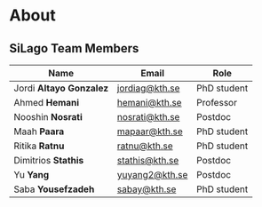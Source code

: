# About

## SiLago Team Members

| Name                         | Email           | Role              |
| ---------------------------- | --------------- | ----------------- |
| Jordi **Altayo Gonzalez**    | jordiag@kth.se  | PhD student       |
| Ahmed **Hemani**             | hemani@kth.se   | Professor         |
| Nooshin **Nosrati**          | nosrati@kth.se  | Postdoc           |
| Maah **Paara**               | mapaar@kth.se   | PhD student       |
| Ritika **Ratnu**             | ratnu@kth.se    | PhD student       |
| Dimitrios **Stathis**        | stathis@kth.se  | Postdoc           |
| Yu **Yang**                  | yuyang2@kth.se  | Postdoc           |
| Saba **Yousefzadeh**         | sabay@kth.se    | PhD student       |

